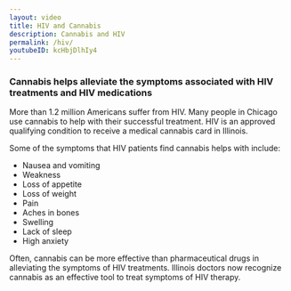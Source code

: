 ```yaml
---
layout: video
title: HIV and Cannabis
description: Cannabis and HIV
permalink: /hiv/
youtubeID: kcHbjDlhIy4
---
```


### Cannabis helps alleviate the symptoms associated with HIV treatments and HIV medications

More than 1.2 million Americans suffer from HIV.  Many people in Chicago use cannabis to help with their successful treatment. HIV is an approved qualifying condition to receive a medical cannabis card in Illinois. 

Some of the symptoms that HIV patients find cannabis helps with include:

* Nausea and vomiting
* Weakness
* Loss of appetite
* Loss of weight
* Pain
* Aches in bones
* Swelling
* Lack of sleep
* High anxiety

Often, cannabis can be more effective than pharmaceutical drugs in alleviating the symptoms of HIV treatments. Illinois doctors now recognize cannabis as an effective tool to treat symptoms of HIV therapy.
